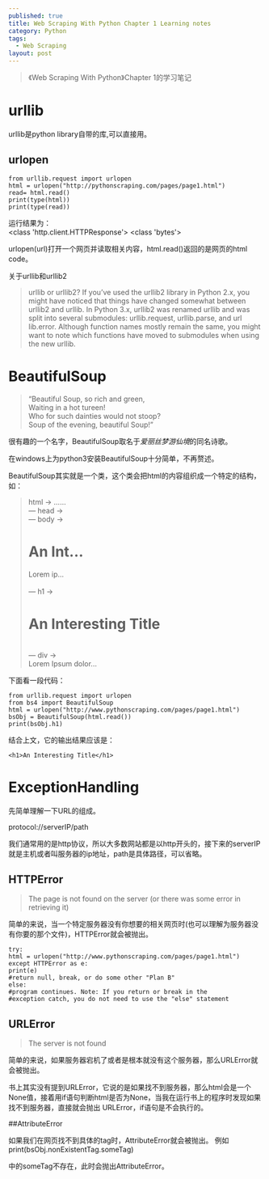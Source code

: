 ```yaml
---
published: true
title: Web Scraping With Python Chapter 1 Learning notes
category: Python
tags: 
  - Web Scraping
layout: post
---
```


>《Web Scraping With Python》Chapter 1的学习笔记

# urllib
urllib是python library自带的库,可以直接用。

## urlopen

	from urllib.request import urlopen
	html = urlopen("http://pythonscraping.com/pages/page1.html")
	read= html.read()
	print(type(html))
	print(type(read))
	
运行结果为：	
	<class 'http.client.HTTPResponse'>
    <class 'bytes'>

urlopen(url)打开一个网页并读取相关内容，html.read()返回的是网页的html code。

关于urllib和urllib2

>urllib or urllib2?
If you’ve used the urllib2 library in Python 2.x, you might have
noticed that things have changed somewhat between urllib2 and
urllib. In Python 3.x, urllib2 was renamed urllib and was split into
several submodules: urllib.request, urllib.parse, and url
lib.error. Although function names mostly remain the same, you
might want to note which functions have moved to submodules
when using the new urllib.

# BeautifulSoup

>“Beautiful Soup, so rich and green,  
Waiting in a hot tureen!  
Who for such dainties would not stoop?  
Soup of the evening, beautiful Soup!”  

很有趣的一个名字，BeautifulSoup取名于*爱丽丝梦游仙境*的同名诗歌。

在windows上为python3安装BeautifulSoup十分简单，不再赘述。

BeautifulSoup其实就是一个类，这个类会把html的内容组织成一个特定的结构，如：

>html → <html><head>...</head><body>...</body></html>  
— head → <head><title>A Useful Page<title></head>  
— title → <title>A Useful Page</title>  
— body → <body><h1>An Int...</h1><div>Lorem ip...</div></body>  
— h1 → <h1>An Interesting Title</h1>  
— div → <div>Lorem Ipsum dolor...</div>  

下面看一段代码：

	from urllib.request import urlopen
	from bs4 import BeautifulSoup
	html = urlopen("http://www.pythonscraping.com/pages/page1.html")
	bsObj = BeautifulSoup(html.read())
	print(bsObj.h1)

结合上文，它的输出结果应该是：

	<h1>An Interesting Title</h1>
	
# ExceptionHandling

先简单理解一下URL的组成。

protocol://serverIP/path

我们通常用的是http协议，所以大多数网站都是以http开头的，接下来的serverIP就是主机或者叫服务器的ip地址，path是具体路径，可以省略。

## HTTPError

>The page is not found on the server (or there was some error in retrieving it)

简单的来说，当一个特定服务器没有你想要的相关网页时(也可以理解为服务器没有你要的那个文件)，HTTPError就会被抛出。

	try:
	html = urlopen("http://www.pythonscraping.com/pages/page1.html")
	except HTTPError as e:
	print(e)
	#return null, break, or do some other "Plan B"
	else:
	#program continues. Note: If you return or break in the
	#exception catch, you do not need to use the "else" statement

## URLError

>The server is not found

简单的来说，如果服务器宕机了或者是根本就没有这个服务器，那么URLError就会被抛出。

书上其实没有提到URLError，它说的是如果找不到服务器，那么html会是一个None值，接着用if语句判断html是否为None，当我在运行书上的程序时发现如果找不到服务器，直接就会抛出
URLError，if语句是不会执行的。

##AttributeError

如果我们在网页找不到具体的tag时，AttributeError就会被抛出。
例如
	print(bsObj.nonExistentTag.someTag)

中的someTag不存在，此时会抛出AttributeError。


